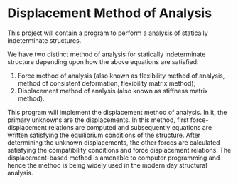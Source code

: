 # Displacement Method of Analysis

This project will contain a program to perform a analysis of statically indeterminate structures.

We have two distinct method of analysis for statically indeterminate structure depending upon how the above equations are satisfied: 
1.  Force method of analysis (also known as flexibility method of analysis, method of consistent deformation, flexibility matrix method);
2.  Displacement method of analysis (also known as stiffness matrix method).

This program will implement the displacement method of analysis. In it, the primary unknowns are the displacements. In this method, first force-displacement relations are computed and subsequently equations are written satisfying the equilibrium conditions of the structure. After determining the unknown displacements, the other forces are calculated satisfying the compatibility conditions and force displacement relations. The displacement-based method is amenable to computer programming and hence the method is being widely used in the modern day structural analysis. 
